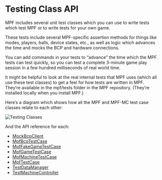 # Testing Class API

MPF includes several unit test classes which you can use to write tests which test MPF or to write tests for your own game.

These tests include several MPF-specific assertion methods for things like modes, players, balls, device states, etc., as well as logic which advances the time and mocks the BCP and hardware connections.

You can add commands in your tests to “advance” the time which the MPF tests can test quickly, so you can test a complete 3-minute game play session in a few hundred milliseconds of real world time.

It might be helpful to look at the real internal tests that MPF uses (which all use these test classes) to get a feel for how tests are written in MPF. They’re available in the mpf/tests folder in the MPF repository. (They’re installed locally when you install MPF.)

Here’s a diagram which shows how all the MPF and MPF-MC test case classes relate to each other:

![Testing Classes](testing_class_api/test_classes.png)

And the API reference for each:

* [MockBcpClient](testing_class_api/MockBcpClient.md)
* [MpfBcpTestCase](testing_class_api/MpfBcpTestCase.md)
* [MpfFakeGameTestCase](testing_class_api/MpfFakeGameTestCase.md)
* [MpfGameTestCase](testing_class_api/MpfGameTestCase.md)
* [MpfMachineTestCase](testing_class_api/MpfMachineTestCase.md)
* [MpfTestCase](testing_class_api/MpfTestCase.md)
* [TestDataManager](testing_class_api/TestDataManager.md)
* [TestMachineController](testing_class_api/TestMachineController.md)

